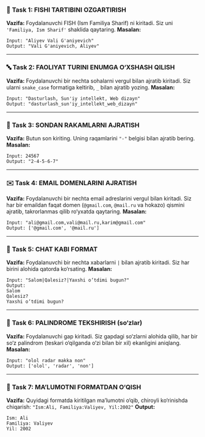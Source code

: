### 🧠 **Task 1: FISHI TARTIBINI OZGARTIRISH**

**Vazifa:** Foydalanuvchi FISH (Ism Familiya Sharif) ni kiritadi. Siz uni `'Familiya, Ism Sharif'` shaklida qaytaring.
**Masalan:**

```text
Input: "Aliyev Vali G'aniyevich"  
Output: "Vali G'aniyevich, Aliyev"
```

---

### 🔤 **Task 2: FAOLIYAT TURINI ENUMGA O‘XSHASH QILISH**

**Vazifa:** Foydalanuvchi bir nechta sohalarni vergul bilan ajratib kiritadi. Siz ularni `snake_case` formatiga keltirib, `_` bilan ajratib yozing.
**Masalan:**

```text
Input: "Dasturlash, Sun'iy intellekt, Web dizayn"  
Output: "dasturlash_sun'iy_intellekt_web_dizayn"
```

---

### 🔢 **Task 3: SONDAN RAKAMLARNI AJRATISH**

**Vazifa:** Butun son kiriting. Uning raqamlarini `"-"` belgisi bilan ajratib bering.
**Masalan:**

```text
Input: 24567  
Output: "2-4-5-6-7"
```

---

### ✉️ **Task 4: EMAIL DOMENLARINI AJRATISH**

**Vazifa:** Foydalanuvchi bir nechta email adreslarini vergul bilan kiritadi. Siz har bir emaildan faqat domen (`@gmail.com`, `@mail.ru` va hokazo) qismini ajratib, takrorlanmas qilib ro‘yxatda qaytaring.
**Masalan:**

```text
Input: "ali@gmail.com,vali@mail.ru,karim@gmail.com"  
Output: ['@gmail.com', '@mail.ru']
```

---

### 💬 **Task 5: CHAT KABI FORMAT**

**Vazifa:** Foydalanuvchi bir nechta xabarlarni `|` bilan ajratib kiritadi. Siz har birini alohida qatorda ko‘rsating.
**Masalan:**

```text
Input: "Salom|Qalesiz?|Yaxshi o‘tdimi bugun?"  
Output:  
Salom  
Qalesiz?  
Yaxshi o‘tdimi bugun?
```

---

### 🧩 **Task 6: PALINDROME TEKSHIRISH (so‘zlar)**

**Vazifa:** Foydalanuvchi gap kiritadi. Siz gapdagi so‘zlarni alohida qilib, har bir so‘z palindrom (teskari o‘qilganda o‘zi bilan bir xil) ekanligini aniqlang.
**Masalan:**

```text
Input: "olol radar makka non"  
Output: ['olol', 'radar', 'non']
```

---

### 🧾 **Task 7: MA’LUMOTNI FORMATDAN O‘QISH**

**Vazifa:** Quyidagi formatda kiritilgan ma’lumotni o‘qib, chiroyli ko‘rinishda chiqarish:
`"Ism:Ali, Familiya:Valiyev, Yil:2002"`
**Output:**

```text
Ism: Ali  
Familiya: Valiyev  
Yil: 2002
```
